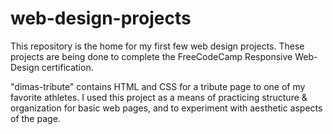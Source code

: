 # web-design-projects

This repository is the home for my first few web design projects. These projects are being done to complete the FreeCodeCamp Responsive Web-Design certification.

"dimas-tribute" contains HTML and CSS for a tribute page to one of my favorite athletes. I used this project as a means of practicing structure & organization for basic web pages, and to experiment with aesthetic aspects of the page.

